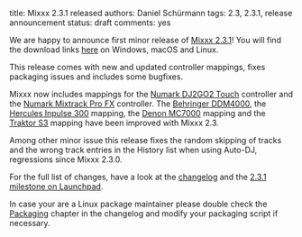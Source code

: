 title: Mixxx 2.3.1 released
authors: Daniel Schürmann
tags: 2.3, 2.3.1, release announcement
status: draft
comments: yes

We are happy to announce first minor release of [Mixxx 2.3.1](https://github.com/mixxxdj/mixxx/releases/tag/2.3.1)!
You will find the download links [here]({filename}/pages/download.md#stable) on Windows, macOS and Linux.

This release comes with new and updated controller mappings, fixes packaging issues and includes some bugfixes.

Mixxx now includes mappings for the [Numark DJ2GO2 Touch](https://manual.mixxx.org/2.3/en/hardware/controllers/numark_dj2go2_touch.html) controller and the [Numark Mixtrack Pro FX](https://manual.mixxx.org/2.3/en/hardware/controllers/numark_mixtrack_pro_fx.html) controller. The [Behringer DDM4000](https://manual.mixxx.org/2.3/en/hardware/controllers/behringer_ddm4000.html), the [Hercules Inpulse 300](https://manual.mixxx.org/2.3/en/hardware/controllers/hercules_djcontrol_inpulse_300.html) mapping, the [Denon MC7000](https://manual.mixxx.org/2.3/en/hardware/controllers/denon_mc7000.html) mapping and the [Traktor S3](https://manual.mixxx.org/2.3/en/hardware/controllers/native_instruments_traktor_kontrol_s3.html) mapping have been improved with Mixxx 2.3.

Among other minor issue this release fixes the random skipping of tracks and the wrong track entries in the History list when using Auto-DJ, regressions since Mixxx 2.3.0.

For the full list of changes, have a look at the [changelog](https://manual.mixxx.org/2.3/en/chapters/appendix/changelog.html) and the [2.3.1 milestone on Launchpad](https://launchpad.net/mixxx/+milestone/2.3.1).

In case your are a Linux package maintainer please double check the [Packaging](https://manual.mixxx.org/2.3/en/chapters/appendix/changelog.html#packaging) chapter in the changelog and modify your packaging script if necessary.
